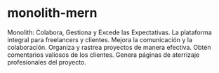 # monolith-mern
Monolith: Colabora, Gestiona y Excede las Expectativas. La plataforma integral para freelancers y clientes.  Mejora la comunicación y la colaboración. Organiza y rastrea proyectos de manera efectiva. Obtén comentarios valiosos de los clientes. Genera páginas de aterrizaje profesionales del proyecto.
